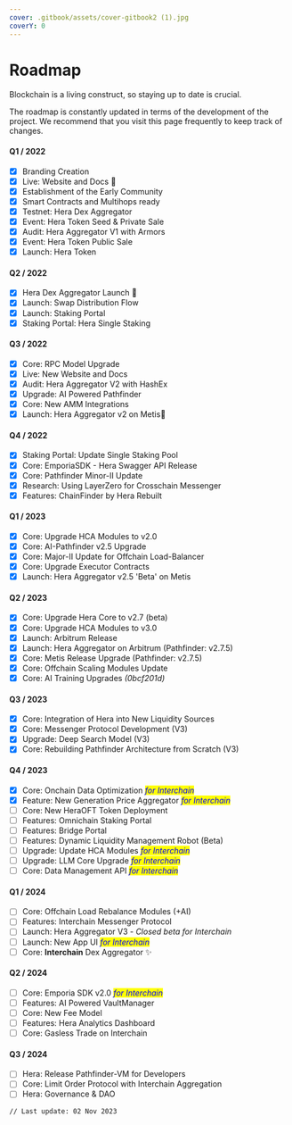 ```yaml
---
cover: .gitbook/assets/cover-gitbook2 (1).jpg
coverY: 0
---
```


# Roadmap

Blockchain is a living construct, so staying up to date is crucial.

The roadmap is constantly updated in terms of the development of the project. We recommend that you visit this page frequently to keep track of changes.

#### Q1 / 2022

* [x] Branding Creation
* [x] Live: Website and Docs :tada:
* [x] Establishment of the Early Community
* [x] Smart Contracts and Multihops ready
* [x] Testnet: Hera Dex Aggregator
* [x] Event: Hera Token Seed & Private Sale
* [x] Audit: Hera Aggregator V1 with Armors
* [x] Event: Hera Token Public Sale
* [x] Launch: Hera Token

#### Q2 / 2022

* [x] Hera Dex Aggregator Launch :tada:
* [x] Launch: Swap Distribution Flow
* [x] Launch: Staking Portal
* [x] Staking Portal: Hera Single Staking

#### Q3 / 2022

* [x] Core: RPC Model Upgrade
* [x] Live: New Website and Docs
* [x] Audit: Hera Aggregator V2 with HashEx
* [x] Upgrade: AI Powered Pathfinder
* [x] Core: New AMM Integrations
* [x] Launch: Hera Aggregator v2 on Metis:tada:

#### Q4 / 2022

* [x] Staking Portal: Update Single Staking Pool
* [x] Core: EmporiaSDK - Hera Swagger API Release
* [x] Core: Pathfinder Minor-II Update
* [x] Research: Using LayerZero for Crosschain Messenger
* [x] Features: ChainFinder by Hera Rebuilt

#### Q1 / 2023

* [x] Core: Upgrade HCA Modules to v2.0
* [x] Core: AI-Pathfinder v2.5 Upgrade
* [x] Core: Major-II Update for Offchain Load-Balancer
* [x] Core: Upgrade Executor Contracts
* [x] Launch: Hera Aggregator v2.5 'Beta' on Metis

#### Q2 / 2023

* [x] Core: Upgrade Hera Core to v2.7 (beta)
* [x] Core: Upgrade HCA Modules to v3.0
* [x] Launch: Arbitrum Release
* [x] Launch: Hera Aggregator on Arbitrum (Pathfinder: v2.7.5)
* [x] Core: Metis Release Upgrade (Pathfinder: v2.7.5)
* [x] Core: Offchain Scaling Modules Update
* [x] Core: AI Training Upgrades _(0bcf201d)_

#### Q3 / 2023

* [x] Core: Integration of Hera into New Liquidity Sources
* [x] Core: Messenger Protocol Development (V3)
* [x] Upgrade: Deep Search Model (V3)
* [x] Core: Rebuilding Pathfinder Architecture from Scratch (V3)

#### Q4 / 2023

* [x] Core: Onchain Data Optimization _<mark style="color:blue;">for Interchain</mark>_
* [x] Feature: New Generation Price Aggregator _<mark style="color:blue;">for Interchain</mark>_
* [ ] Core: New HeraOFT Token Deployment
* [ ] Features: Omnichain Staking Portal
* [ ] Features: Bridge Portal
* [ ] Features: Dynamic Liquidity Management Robot (Beta)
* [ ] Upgrade: Update HCA Modules _<mark style="color:blue;">for Interchain</mark>_
* [ ] Upgrade: LLM Core Upgrade _<mark style="color:blue;">for Interchain</mark>_
* [ ] Core: Data Management API _<mark style="color:blue;">for Interchain</mark>_

#### Q1 / 2024

* [ ] Core: Offchain Load Rebalance Modules (+AI)
* [ ] Features: Interchain Messenger Protocol
* [ ] Launch: Hera Aggregator V3 - _Closed beta for Interchain_
* [ ] Launch: New App UI _<mark style="color:blue;">for Interchain</mark>_
* [ ] Core: **Interchain** Dex Aggregator ✨

#### Q2 / 2024

* [ ] Core: Emporia SDK v2.0 _<mark style="color:blue;">for Interchain</mark>_
* [ ] Features: AI Powered VaultManager
* [ ] Core: New Fee Model
* [ ] Features: Hera Analytics Dashboard
* [ ] Core: Gasless Trade on Interchain

#### Q3 / 2024

* [ ] Hera: Release Pathfinder-VM for Developers
* [ ] Core: Limit Order Protocol with Interchain Aggregation
* [ ] Hera: Governance & DAO

```
// Last update: 02 Nov 2023
```
